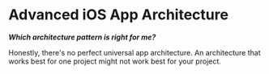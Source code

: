 # Advanced iOS App Architecture

***Which architecture pattern is right for me?***

Honestly, there's
no perfect universal app architecture. An architecture that works best for one project
might not work best for your project.
